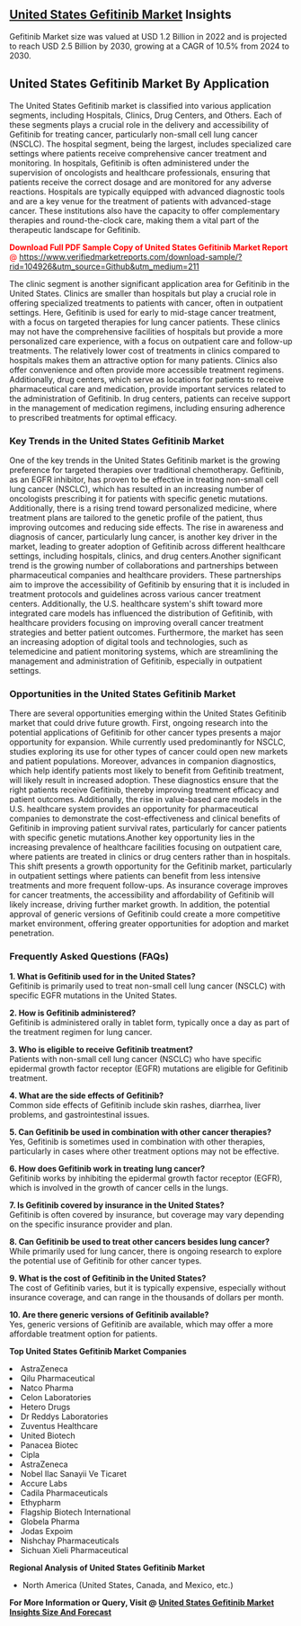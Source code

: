 <h2><a href="https://www.verifiedmarketreports.com/download-sample/?rid=104926&amp;utm_source=Github&amp;utm_medium=211" target="_blank">United States Gefitinib Market</a> Insights</h2><p>Gefitinib Market size was valued at USD 1.2 Billion in 2022 and is projected to reach USD 2.5 Billion by 2030, growing at a CAGR of 10.5% from 2024 to 2030.</p><p><h2>United States Gefitinib Market By Application</h2><p>The United States Gefitinib market is classified into various application segments, including Hospitals, Clinics, Drug Centers, and Others. Each of these segments plays a crucial role in the delivery and accessibility of Gefitinib for treating cancer, particularly non-small cell lung cancer (NSCLC). The hospital segment, being the largest, includes specialized care settings where patients receive comprehensive cancer treatment and monitoring. In hospitals, Gefitinib is often administered under the supervision of oncologists and healthcare professionals, ensuring that patients receive the correct dosage and are monitored for any adverse reactions. Hospitals are typically equipped with advanced diagnostic tools and are a key venue for the treatment of patients with advanced-stage cancer. These institutions also have the capacity to offer complementary therapies and round-the-clock care, making them a vital part of the therapeutic landscape for Gefitinib. <p><span class=""><span style="color: #ff0000;"><strong>Download Full PDF Sample Copy of United States Gefitinib Market Report</strong> @ </span><a href="https://www.verifiedmarketreports.com/download-sample/?rid=104926&amp;utm_source=Github&amp;utm_medium=211" target="_blank">https://www.verifiedmarketreports.com/download-sample/?rid=104926&amp;utm_source=Github&amp;utm_medium=211</a></span></p>The clinic segment is another significant application area for Gefitinib in the United States. Clinics are smaller than hospitals but play a crucial role in offering specialized treatments to patients with cancer, often in outpatient settings. Here, Gefitinib is used for early to mid-stage cancer treatment, with a focus on targeted therapies for lung cancer patients. These clinics may not have the comprehensive facilities of hospitals but provide a more personalized care experience, with a focus on outpatient care and follow-up treatments. The relatively lower cost of treatments in clinics compared to hospitals makes them an attractive option for many patients. Clinics also offer convenience and often provide more accessible treatment regimens. Additionally, drug centers, which serve as locations for patients to receive pharmaceutical care and medication, provide important services related to the administration of Gefitinib. In drug centers, patients can receive support in the management of medication regimens, including ensuring adherence to prescribed treatments for optimal efficacy. <h3>Key Trends in the United States Gefitinib Market</h3><p>One of the key trends in the United States Gefitinib market is the growing preference for targeted therapies over traditional chemotherapy. Gefitinib, as an EGFR inhibitor, has proven to be effective in treating non-small cell lung cancer (NSCLC), which has resulted in an increasing number of oncologists prescribing it for patients with specific genetic mutations. Additionally, there is a rising trend toward personalized medicine, where treatment plans are tailored to the genetic profile of the patient, thus improving outcomes and reducing side effects. The rise in awareness and diagnosis of cancer, particularly lung cancer, is another key driver in the market, leading to greater adoption of Gefitinib across different healthcare settings, including hospitals, clinics, and drug centers.Another significant trend is the growing number of collaborations and partnerships between pharmaceutical companies and healthcare providers. These partnerships aim to improve the accessibility of Gefitinib by ensuring that it is included in treatment protocols and guidelines across various cancer treatment centers. Additionally, the U.S. healthcare system's shift toward more integrated care models has influenced the distribution of Gefitinib, with healthcare providers focusing on improving overall cancer treatment strategies and better patient outcomes. Furthermore, the market has seen an increasing adoption of digital tools and technologies, such as telemedicine and patient monitoring systems, which are streamlining the management and administration of Gefitinib, especially in outpatient settings.<h3>Opportunities in the United States Gefitinib Market</h3><p>There are several opportunities emerging within the United States Gefitinib market that could drive future growth. First, ongoing research into the potential applications of Gefitinib for other cancer types presents a major opportunity for expansion. While currently used predominantly for NSCLC, studies exploring its use for other types of cancer could open new markets and patient populations. Moreover, advances in companion diagnostics, which help identify patients most likely to benefit from Gefitinib treatment, will likely result in increased adoption. These diagnostics ensure that the right patients receive Gefitinib, thereby improving treatment efficacy and patient outcomes. Additionally, the rise in value-based care models in the U.S. healthcare system provides an opportunity for pharmaceutical companies to demonstrate the cost-effectiveness and clinical benefits of Gefitinib in improving patient survival rates, particularly for cancer patients with specific genetic mutations.Another key opportunity lies in the increasing prevalence of healthcare facilities focusing on outpatient care, where patients are treated in clinics or drug centers rather than in hospitals. This shift presents a growth opportunity for the Gefitinib market, particularly in outpatient settings where patients can benefit from less intensive treatments and more frequent follow-ups. As insurance coverage improves for cancer treatments, the accessibility and affordability of Gefitinib will likely increase, driving further market growth. In addition, the potential approval of generic versions of Gefitinib could create a more competitive market environment, offering greater opportunities for adoption and market penetration.<h3>Frequently Asked Questions (FAQs)</h3><p><strong>1. What is Gefitinib used for in the United States?</strong><br>Gefitinib is primarily used to treat non-small cell lung cancer (NSCLC) with specific EGFR mutations in the United States.</p><p><strong>2. How is Gefitinib administered?</strong><br>Gefitinib is administered orally in tablet form, typically once a day as part of the treatment regimen for lung cancer.</p><p><strong>3. Who is eligible to receive Gefitinib treatment?</strong><br>Patients with non-small cell lung cancer (NSCLC) who have specific epidermal growth factor receptor (EGFR) mutations are eligible for Gefitinib treatment.</p><p><strong>4. What are the side effects of Gefitinib?</strong><br>Common side effects of Gefitinib include skin rashes, diarrhea, liver problems, and gastrointestinal issues.</p><p><strong>5. Can Gefitinib be used in combination with other cancer therapies?</strong><br>Yes, Gefitinib is sometimes used in combination with other therapies, particularly in cases where other treatment options may not be effective.</p><p><strong>6. How does Gefitinib work in treating lung cancer?</strong><br>Gefitinib works by inhibiting the epidermal growth factor receptor (EGFR), which is involved in the growth of cancer cells in the lungs.</p><p><strong>7. Is Gefitinib covered by insurance in the United States?</strong><br>Gefitinib is often covered by insurance, but coverage may vary depending on the specific insurance provider and plan.</p><p><strong>8. Can Gefitinib be used to treat other cancers besides lung cancer?</strong><br>While primarily used for lung cancer, there is ongoing research to explore the potential use of Gefitinib for other cancer types.</p><p><strong>9. What is the cost of Gefitinib in the United States?</strong><br>The cost of Gefitinib varies, but it is typically expensive, especially without insurance coverage, and can range in the thousands of dollars per month.</p><p><strong>10. Are there generic versions of Gefitinib available?</strong><br>Yes, generic versions of Gefitinib are available, which may offer a more affordable treatment option for patients.</p></p><p><strong>Top United States Gefitinib Market Companies</strong></p><div data-test-id=""><p><li>AstraZeneca</li><li> Qilu Pharmaceutical</li><li> Natco Pharma</li><li> Celon Laboratories</li><li> Hetero Drugs</li><li> Dr Reddys Laboratories</li><li> Zuventus Healthcare</li><li> United Biotech</li><li> Panacea Biotec</li><li> Cipla</li><li> AstraZeneca</li><li> Nobel Ilac Sanayii Ve Ticaret</li><li> Accure Labs</li><li> Cadila Pharmaceuticals</li><li> Ethypharm</li><li> Flagship Biotech International</li><li> Globela Pharma</li><li> Jodas Expoim</li><li> Nishchay Pharmaceuticals</li><li> Sichuan Xieli Pharmaceutical</li></p><div><strong>Regional Analysis of&nbsp;United States Gefitinib Market</strong></div><ul><li dir="ltr"><p dir="ltr">North America&nbsp;(United States, Canada, and Mexico, etc.)</p></li></ul><p><strong>For More Information or Query, Visit @&nbsp;</strong><strong><a href="https://www.verifiedmarketreports.com/product/global-gefitinib-market-growth-2019-2024/?utm_source=Github&amp;utm_medium=211" target="_blank">United States Gefitinib Market Insights Size And Forecast</a></strong></p></div>
